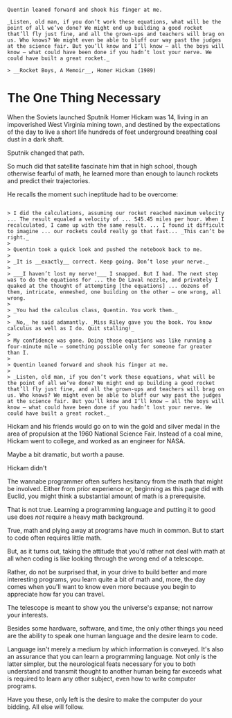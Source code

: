 ```{admonition} What Might Have Been

Quentin leaned forward and shook his finger at me.

_Listen, old man, if you don’t work these equations, what will be the point of all we’ve done? We might end up building a good rocket that’ll fly just fine, and all the grown-ups and teachers will brag on us. Who knows? We might even be able to bluff our way past the judges at the science fair. But you’ll know and I’ll know — all the boys will know — what could have been done if you hadn’t lost your nerve. We could have built a great rocket._

> __Rocket Boys, A Memoir__, Homer Hickam (1989)

```

# The One Thing Necessary

When the Soviets launched Sputnik Homer Hickam was 14, living in an impoverished West Virginia mining town, and destined by the expectations of the day to live a short life hundreds of feet underground breathing coal dust in a dark shaft.

Sputnik changed that path.

So much did that satellite fascinate him that in high school, though otherwise fearful of math, he learned more than enough to launch rockets and predict their trajectories.

He recalls the moment such ineptitude had to be overcome:

````{card}

> I did the calculations, assuming our rocket reached maximum velocity ... The result equaled a velocity of ... 545.45 miles per hour. When I recalculated, I came up with the same result. ... I found it difficult to imagine ... our rockets could really go that fast... _This can’t be right._
>
> Quentin took a quick look and pushed the notebook back to me.
>
> _It is __exactly__ correct. Keep going. Don’t lose your nerve._
>
> ___I haven’t lost my nerve!___ I snapped. But I had. The next step was to do the equations for ... the De Laval nozzle, and privately I quaked at the thought of attempting [the equations] ... dozens of them, intricate, enmeshed, one building on the other — one wrong, all wrong.
>
> _You had the calculus class, Quentin. You work them._
>
> _No,_ he said adamantly. _Miss Riley gave you the book. You know calculus as well as I do. Quit stalling!_
>
> My confidence was gone. Doing those equations was like running a four-minute mile — something possible only for someone far greater than I.
>
> Quentin leaned forward and shook his finger at me.
>
> _Listen, old man, if you don’t work these equations, what will be the point of all we’ve done? We might end up building a good rocket that’ll fly just fine, and all the grown-ups and teachers will brag on us. Who knows? We might even be able to bluff our way past the judges at the science fair. But you’ll know and I’ll know — all the boys will know — what could have been done if you hadn’t lost your nerve. We could have built a great rocket._

````

Hickam and his friends would go on to win the gold and silver medal in the area of propulsion at the 1960 National Science Fair.  Instead of a coal mine, Hickam went to college, and worked as an engineer for NASA.

Maybe a bit dramatic, but worth a pause.

Hickam didn't

The wannabe programmer often suffers hesitancy from the math that might be involved.  Either from prior experience or, beginning as this page did with Euclid, you might think a substantial amount of math is a prerequisite.

That is not true. Learning a programming language and putting it to good use does _not_ require a heavy math background.

True, math and plying away at programs have much in common.  But to start to code often requires little math.

But, as it turns out, taking the attitude that you'd rather not deal with math at all when coding is like looking through the wrong end of a telescope.

Rather, do not be surprised that, in your drive to build better and more interesting programs, you learn quite a bit of math and, more, the day comes when you'll want to know even more because you begin to appreciate how far you can travel.

The telescope is meant to show you the universe's expanse; not narrow your interests.

Besides some hardware, software, and time, the only other things you need are the ability to speak one human language and the desire learn to code.

Language isn't merely a medium by which information is conveyed.  It's also an assurance that you can learn a programming language. Not only is the latter simpler, but the neurological feats necessary for you to both understand and transmit thought to another human being far exceeds what is required to learn any other subject, even how to write computer programs.

Have you these, only left is the desire to make the computer do your bidding.  All else will follow.
